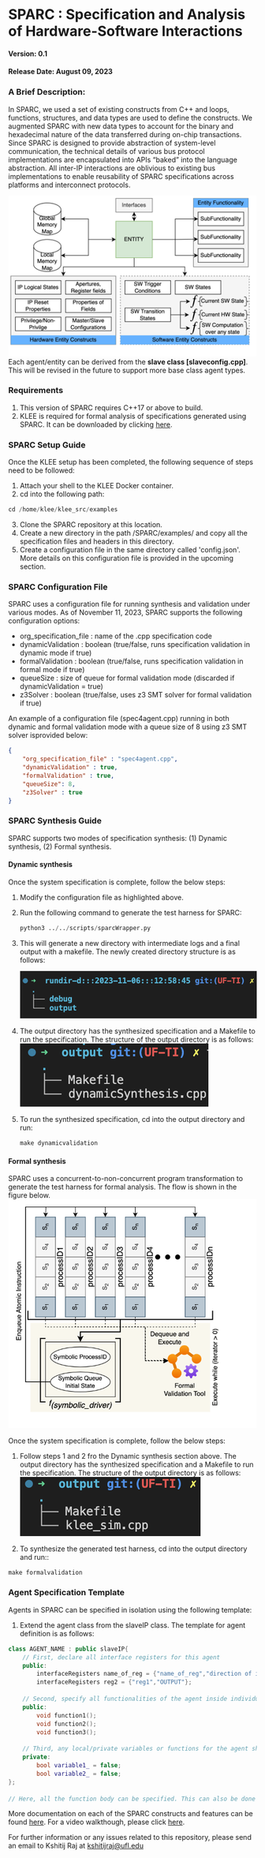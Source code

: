 # SPARC : Specification and Analysis of Hardware-Software Interactions
#### Version: 0.1
#### Release Date: August 09, 2023

### A Brief Description:
In SPARC, we used a set of existing constructs from C++ and loops, functions, structures, and data types are used to define the constructs. We augmented SPARC with new data types to account for the binary and hexadecimal nature of the data transferred during on-chip transactions. Since SPARC is designed to provide abstraction of system-level communication, the technical details of various bus protocol implementations
are encapsulated into APIs “baked” into the language abstraction. All inter-IP interactions are oblivious to existing bus implementations to enable reusability of SPARC specifications across platforms and interconnect protocols.
<br>

![Feature Set of an SSEL Agent](Documentation/figures/TechCon%202023%20SSEL/features.png)
Each agent/entity can be derived from the **slave class [slaveconfig.cpp]**. This will be revised in the future to support more base class agent types.

### Requirements
1. This version of SPARC requires C++17 or above to build.
2. KLEE is required for formal analysis of specifications generated using SPARC. It can be downloaded by clicking [here](https://klee.github.io/).

### SPARC Setup Guide
Once the KLEE setup has been completed, the following sequence of steps need to be followed: <br>
1. Attach your shell to the KLEE Docker container. 
2. cd into the following path:
```C++
cd /home/klee/klee_src/examples
``` 
3. Clone the SPARC repository at this location.
4. Create a new directory in the path /SPARC/examples/ and copy all the specification files and headers in this directory.
5. Create a configuration file in the same directory called 'config.json'. More details on this configuration file is provided in the upcoming section.

### SPARC Configuration File
SPARC uses a configuration file for running synthesis and validation under various modes. As of November 11, 2023, SPARC supports the following configuration options:
 - org_specification_file : name of the .cpp specification code
 - dynamicValidation : boolean (true/false, runs specification validation in dynamic mode if true) 
 - formalValidation : boolean (true/false, runs specification validation in formal mode if true) 
 - queueSize : size of queue for formal validation mode (discarded if dynamicValidation = true)
 - z3Solver :  boolean (true/false, uses z3 SMT solver for formal validation if true)

An example of a configuration file (spec4agent.cpp) running in both dynamic and formal validation mode with a queue size of 8 using z3 SMT solver isprovided below:
```JSON
{
    "org_specification_file" : "spec4agent.cpp",
    "dynamicValidation" : true,
    "formalValidation" : true,
    "queueSize": 8,
    "z3Solver" : true
}
``` 

### SPARC Synthesis Guide
SPARC supports two modes of specification synthesis: (1) Dynamic synthesis, (2) Formal synthesis.
#### Dynamic synthesis
Once the system specification is complete, follow the below steps:
1. Modify the configuration file as highlighted above.
2. Run the following command to generate the test harness for SPARC:
    ```Python
    python3 ../../scripts/sparcWrapper.py
    ```
3. This will generate a new directory with intermediate logs and a final output with a makefile. The newly created directory structure is as follows: <br>

    ![run directory structure](Documentation/figures/rundir.png)
4. The output directory has the synthesized specification and a Makefile to run the specification. The structure of the output directory is as follows: <br>
        ![dynamic output directory structure](Documentation/figures/dyn-outputdir.png)

5. To run the synthesized specification, cd into the output directory and run:
    ```C++
    make dynamicvalidation
    ``` 

#### Formal synthesis
SPARC uses a concurrent-to-non-concurrent program transformation to generate the test harness for formal analysis. The flow is shown in the figure below. <br>
![Program Analysis Flow](Documentation/figures/TechCon%202023%20SSEL/harness.png)

Once the system specification is complete, follow the below steps:
1. Follow steps 1 and 2 fro the Dynamic synthesis section above. The output directory has the synthesized specification and a Makefile to run the specification. The structure of the output directory is as follows: <br>
![formal output directory structure](Documentation/figures/for-outputdir.png)

2. To synthesize the generated test harness, cd into the output directory and run::
```C++
make formalvalidation
``` 
### Agent Specification Template
Agents in SPARC can be specified in isolation using the following template:

1. Extend the agent class from the slaveIP class. The template for agent definition is as follows:

```C++
class AGENT_NAME : public slaveIP{
    // First, declare all interface registers for this agent
    public:
        interfaceRegisters name_of_reg = {"name_of_reg","direction of interface register (INPUT/OUTPUT)"};
        interfaceRegisters reg2 = {"reg1","OUTPUT"};
   
    // Second, specify all functionalities of the agent inside individual functions. Note that the return type of these functions should be void.  
    public:
        void function1();
        void function2();
        void function3();
    
    // Third, any local/private variables or functions for the agent should be declared private and end with an _. 
    private:
        bool variable1_ = false;
        bool variable2_ = false;
};

// Here, all the function body can be specified. This can also be done in the function declaration above.
``` 
More documentation on each of the SPARC constructs and features can be found [here](/Documentation/). For a video walkthough, please click [here](https://drive.google.com/file/d/1FouqvEBRwxMwFEAk99wn_y9iO8KQwEN0/view?usp=sharing).

For further information or any issues related to this repository, please send an email to Kshitij Raj at kshitijraj@ufl.edu





